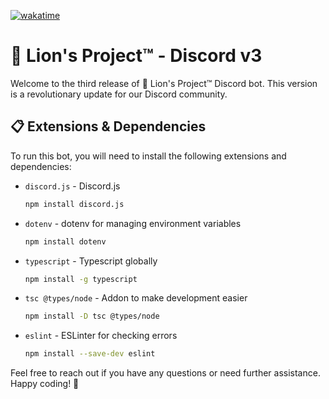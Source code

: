 [![wakatime](https://wakatime.com/badge/github/L0stedMrlion/lionsproject-dsbot-v3.svg)](https://wakatime.com/badge/github/L0stedMrlion/lionsproject-dsbot-v3)

# 🦁 Lion's Project™ - Discord v3

Welcome to the third release of 🦁 Lion's Project™ Discord bot. This version is a revolutionary update for our Discord community.

## 📋 Extensions & Dependencies

To run this bot, you will need to install the following extensions and dependencies:

- `discord.js` - Discord.js
  ```bash
  npm install discord.js
  ```

- `dotenv` - dotenv for managing environment variables
  ```bash
  npm install dotenv
  ```

- `typescript` - Typescript globally
  ```bash
  npm install -g typescript
  ```

- `tsc @types/node` - Addon to make development easier
  ```bash
  npm install -D tsc @types/node
  ```

- `eslint` - ESLinter for checking errors
  ```bash
  npm install --save-dev eslint
  ```

Feel free to reach out if you have any questions or need further assistance. 
Happy coding! 🚀